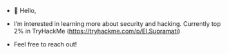 - 👋 Hello,

- I’m interested in learning more about security and hacking. Currently top 2% in TryHackMe (https://tryhackme.com/p/El.Supramati)
- Feel free to reach out!

